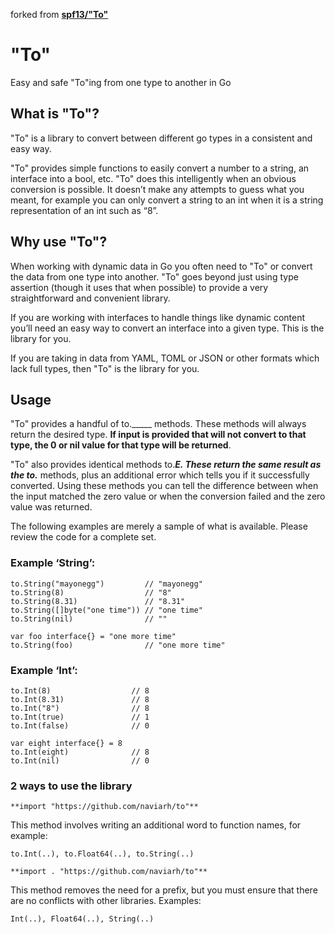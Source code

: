 forked from **[spf13/"To"](https://github.com/spf13/"To")**

"To"
====

Easy and safe "To"ing from one type to another in Go

## What is "To"?

"To" is a library to convert between different go types in a consistent and easy way.

"To" provides simple functions to easily convert a number to a string, an
interface into a bool, etc. "To" does this intelligently when an obvious
conversion is possible. It doesn’t make any attempts to guess what you meant,
for example you can only convert a string to an int when it is a string
representation of an int such as “8”.

## Why use "To"?

When working with dynamic data in Go you often need to "To" or convert the data
from one type into another. "To" goes beyond just using type assertion (though
it uses that when possible) to provide a very straightforward and convenient
library.

If you are working with interfaces to handle things like dynamic content
you’ll need an easy way to convert an interface into a given type. This
is the library for you.

If you are taking in data from YAML, TOML or JSON or other formats which lack
full types, then "To" is the library for you.

## Usage

"To" provides a handful of to._____ methods. These methods will always return
the desired type. **If input is provided that will not convert to that type, the
0 or nil value for that type will be returned**.

"To" also provides identical methods to._____E. These return the same result as
the to._____ methods, plus an additional error which tells you if it successfully
converted. Using these methods you can tell the difference between when the
input matched the zero value or when the conversion failed and the zero value
was returned.

The following examples are merely a sample of what is available. Please review
the code for a complete set.

### Example ‘String’:

    to.String("mayonegg")         // "mayonegg"
    to.String(8)                  // "8"
    to.String(8.31)               // "8.31"
    to.String([]byte("one time")) // "one time"
    to.String(nil)                // ""

	var foo interface{} = "one more time"
    to.String(foo)                // "one more time"


### Example ‘Int’:

    to.Int(8)                  // 8
    to.Int(8.31)               // 8
    to.Int("8")                // 8
    to.Int(true)               // 1
    to.Int(false)              // 0

	var eight interface{} = 8
    to.Int(eight)              // 8
    to.Int(nil)                // 0


### 2 ways to use the library

	**import "https://github.com/naviarh/to"**

This method involves writing an additional word to function names, for example:

	to.Int(..), to.Float64(..), to.String(..)

	**import . "https://github.com/naviarh/to"**

This method removes the need for a prefix, but you must ensure that there are no conflicts with other libraries. Examples:

	Int(..), Float64(..), String(..)


